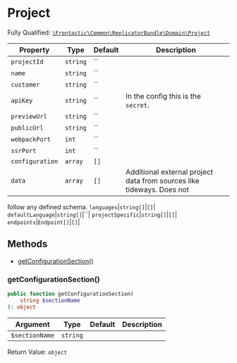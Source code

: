 #  Project

Fully Qualified: [`\Frontastic\Common\ReplicatorBundle\Domain\Project`](../../../../src/php/ReplicatorBundle/Domain/Project.php)



Property|Type|Default|Description
--------|----|-------|-----------
`projectId`|`string`|``|
`name`|`string`|``|
`customer`|`string`|``|
`apiKey`|`string`|``|In the config this is the `secret`.
`previewUrl`|`string`|``|
`publicUrl`|`string`|``|
`webpackPort`|`int`|``|
`ssrPort`|`int`|``|
`configuration`|`array`|`[]`|
`data`|`array`|`[]`|Additional external project data from sources like tideways. Does not
follow any defined schema.
`languages`|`string[]`|`[]`|
`defaultLanguage`|`string[]`|``|
`projectSpecific`|`string[]`|`[]`|
`endpoints`|`Endpoint[]`|`[]`|

## Methods

* [getConfigurationSection()](#getconfigurationsection)


### getConfigurationSection()


```php
public function getConfigurationSection(
    string $sectionName
): object
```






Argument|Type|Default|Description
--------|----|-------|-----------
`$sectionName`|`string`||

Return Value: `object`

